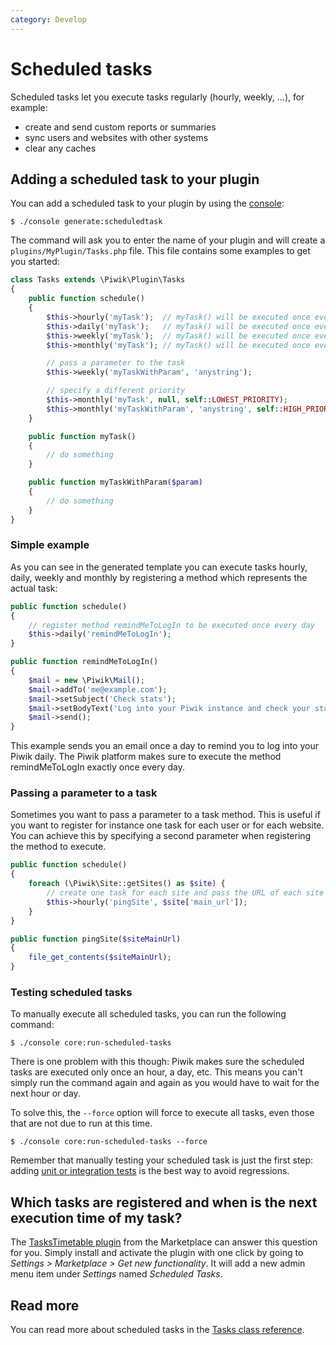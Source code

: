 ```yaml
---
category: Develop
---
```

# Scheduled tasks

Scheduled tasks let you execute tasks regularly (hourly, weekly, …), for example:

- create and send custom reports or summaries
- sync users and websites with other systems
- clear any caches

## Adding a scheduled task to your plugin

You can add a scheduled task to your plugin by using the [console](/guides/piwik-on-the-command-line):

```
$ ./console generate:scheduledtask
```

The command will ask you to enter the name of your plugin and will create a `plugins/MyPlugin/Tasks.php` file. This file contains some examples to get you started:

```php
class Tasks extends \Piwik\Plugin\Tasks
{
    public function schedule()
    {
        $this->hourly('myTask');  // myTask() will be executed once every hour
        $this->daily('myTask');   // myTask() will be executed once every day
        $this->weekly('myTask');  // myTask() will be executed once every week
        $this->monthly('myTask'); // myTask() will be executed once every month

        // pass a parameter to the task
        $this->weekly('myTaskWithParam', 'anystring');

        // specify a different priority
        $this->monthly('myTask', null, self::LOWEST_PRIORITY);
        $this->monthly('myTaskWithParam', 'anystring', self::HIGH_PRIORITY);
    }

    public function myTask()
    {
        // do something
    }

    public function myTaskWithParam($param)
    {
        // do something
    }
}
```

### Simple example

As you can see in the generated template you can execute tasks hourly, daily, weekly and monthly by registering a method which represents the actual task:

```php
public function schedule()
{
    // register method remindMeToLogIn to be executed once every day
    $this->daily('remindMeToLogIn');
}

public function remindMeToLogIn()
{
    $mail = new \Piwik\Mail();
    $mail->addTo('me@example.com');
    $mail->setSubject('Check stats');
    $mail->setBodyText('Log into your Piwik instance and check your stats!');
    $mail->send();
}
```

This example sends you an email once a day to remind you to log into your Piwik daily. The Piwik platform makes sure to execute the method remindMeToLogIn exactly once every day.

### Passing a parameter to a task

Sometimes you want to pass a parameter to a task method. This is useful if you want to register for instance one task for each user or for each website. You can achieve this by specifying a second parameter when registering the method to execute.

```php
public function schedule()
{
    foreach (\Piwik\Site::getSites() as $site) {
        // create one task for each site and pass the URL of each site to the task
        $this->hourly('pingSite', $site['main_url']);
    }
}

public function pingSite($siteMainUrl)
{
    file_get_contents($siteMainUrl);
}
```

### Testing scheduled tasks

To manually execute all scheduled tasks, you can run the following command:

```
$ ./console core:run-scheduled-tasks 
```

There is one problem with this though: Piwik makes sure the scheduled tasks are executed only once an hour, a day, etc. This means you can't simply run the command again and again as you would have to wait for the next hour or day.

To solve this, the `--force` option will force to execute all tasks, even those that are not due to run at this time.

```
$ ./console core:run-scheduled-tasks --force 
```

Remember that manually testing your scheduled task is just the first step: adding [unit or integration tests](/guides/tests-php) is the best way to avoid regressions.

## Which tasks are registered and when is the next execution time of my task?

The [TasksTimetable plugin](https://plugins.piwik.org/TasksTimetable) from the Marketplace can answer this question for you. Simply install and activate the plugin with one click by going to *Settings > Marketplace > Get new functionality*. It will add a new admin menu item under *Settings* named *Scheduled Tasks*.

## Read more

You can read more about scheduled tasks in the [Tasks class reference](/api-reference/Piwik/Plugin/Tasks).
